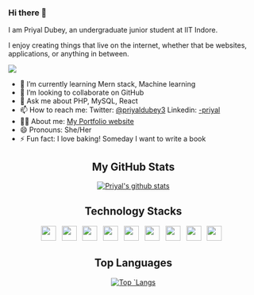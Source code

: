 
### Hi there 👋
<div background-color="powderblue">
I am Priyal Dubey, an undergraduate junior student at IIT Indore.

I enjoy creating things that live on the internet, whether that be websites, applications, or anything in between.
<!--
**priyalweb/priyalweb** is a ✨ _special_ ✨ repository because its `README.md` (this file) appears on your GitHub profile.

<!-- Here are some ideas to get you started: 
-->

![](https://komarev.com/ghpvc/?username=priyalweb)

<!-- - 🔭 I’m currently working on an online Notes uploading website. -->
<!-- - 🤔 I’m looking for help with an eCommerce website. -->
- 🌱 I’m currently learning Mern stack, Machine learning
- 👯 I’m looking to collaborate on GitHub
- 💬 Ask me about PHP, MySQL, React
- 📫 How to reach me: 
 Twitter: [@priyaldubey3](https://twitter.com/PriyalDubey3)
 Linkedin: [-priyal](https://www.linkedin.com/in/-priyal/)
- 👩‍💻 About me: [My Portfolio website](https://priyalweb.github.io/)
- 😄 Pronouns: She/Her
- ⚡ Fun fact: I love baking! Someday I want to write a book

<h2 align="center"> My GitHub Stats </h2>
<div align="center">

[![Priyal's github stats](https://github-readme-stats.vercel.app/api?username=priyalweb&show_icons=true&theme=radical)](https://github.com/priyalweb/github-readme-stats)

</div>

<h2 align="center">Technology Stacks </h2>
<div align="center">


<p><code><a target="_blank" rel="noopener noreferrer" href="https://www.pngkit.com/png/detail/954-9549328_bootstrap-featured-image-bootstrap-3-logo-png.png"><img height="30" src="https://www.pngkit.com/png/detail/954-9549328_bootstrap-featured-image-bootstrap-3-logo-png.png" style="max-width:100%;"></a></code>
   <code><a target="_blank" rel="noopener noreferrer" href="https://encrypted-tbn0.gstatic.com/images?q=tbn:ANd9GcQhDjL6AMTsfTsKiUKVuFufJOOP8Yy2sA4gbA&usqp=CAU"><img height="30" src="https://encrypted-tbn0.gstatic.com/images?q=tbn:ANd9GcQhDjL6AMTsfTsKiUKVuFufJOOP8Yy2sA4gbA&usqp=CAU" style="max-width:100%;"></a></code>
   <code><a target="_blank" rel="noopener noreferrer" href="https://static.wixstatic.com/media/0cfd43_1831013bcc8540fcba4f087dfa07653c~mv2.png/v1/fill/w_350,h_350,al_c,lg_1,q_85/c.webp"><img height="30" src="https://static.wixstatic.com/media/0cfd43_1831013bcc8540fcba4f087dfa07653c~mv2.png/v1/fill/w_350,h_350,al_c,lg_1,q_85/c.webp" style="max-width:100%;"></a></code>
   <code><a target="_blank" rel="noopener noreferrer" href="https://upload.wikimedia.org/wikipedia/commons/1/18/ISO_C%2B%2B_Logo.svg"><img height="30" src="https://upload.wikimedia.org/wikipedia/commons/1/18/ISO_C%2B%2B_Logo.svg" style="max-width:100%;"></a></code>
   <code><a target="_blank" rel="noopener noreferrer" href="https://www.php.net/images/logos/new-php-logo.svg"><img height="30" src="https://www.php.net/images/logos/new-php-logo.svg" style="max-width:100%;"></a></code>
  <code><a target="https://download.logo.wine/logo/MySQL/MySQL-Logo.wine.png"><img height="30" src="https://download.logo.wine/logo/MySQL/MySQL-Logo.wine.png" style="max-width:100%;"></a></code>
   <code><a target="_blank" rel="noopener noreferrer" href="https://camo.githubusercontent.com/91de473fa3f2f749a56effc3e64f1049d108251f/68747470733a2f2f75706c6f61642e77696b696d656469612e6f72672f77696b6970656469612f636f6d6d6f6e732f7468756d622f632f63332f507974686f6e2d6c6f676f2d6e6f746578742e7376672f37363870782d507974686f6e2d6c6f676f2d6e6f746578742e7376672e706e67"><img height="30" src="https://camo.githubusercontent.com/91de473fa3f2f749a56effc3e64f1049d108251f/68747470733a2f2f75706c6f61642e77696b696d656469612e6f72672f77696b6970656469612f636f6d6d6f6e732f7468756d622f632f63332f507974686f6e2d6c6f676f2d6e6f746578742e7376672f37363870782d507974686f6e2d6c6f676f2d6e6f746578742e7376672e706e67" style="max-width:100%;"></a></code>
   <code><a target="_blank" rel="noopener noreferrer" href="https://upload.wikimedia.org/wikipedia/commons/thumb/a/a7/React-icon.svg/1200px-React-icon.svg.png"><img height="30" src="https://upload.wikimedia.org/wikipedia/commons/thumb/a/a7/React-icon.svg/1200px-React-icon.svg.png" style="max-width:100%;"></a></code>
   <code><a target="_blank" rel="noopener noreferrer" href="https://avatars3.githubusercontent.com/u/18133?s=200&v=4"><img height="30" src="https://avatars3.githubusercontent.com/u/18133?s=200&v=4" style="max-width:100%;"></a></code>
   </p>

</div>

<h2 align="center"> Top Languages  </h2>
<div align="center">

[![Top `Langs](https://github-readme-stats.vercel.app/api/top-langs/?username=priyalweb&layout=compact&show_icons=true)](https://github.com/priyalweb/github-readme-stats)

</div>
</div>
